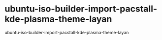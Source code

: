 # ubuntu-iso-builder-import-pacstall-kde-plasma-theme-layan
ubuntu-iso-builder-import-pacstall-kde-plasma-theme-layan
